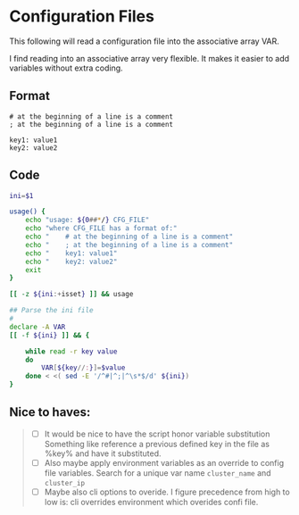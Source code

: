 # Configuration Files

This following will read a configuration file into the associative array VAR.

I find reading into an associative array very flexible.
It makes it easier to add variables without extra coding.

## Format
```
# at the beginning of a line is a comment
; at the beginning of a line is a comment

key1: value1
key2: value2
```

## Code
``` bash
ini=$1

usage() {
    echo "usage: ${0##*/} CFG_FILE"
    echo "where CFG_FILE has a format of:"
    echo "    # at the beginning of a line is a comment"
    echo "    ; at the beginning of a line is a comment"
    echo "    key1: value1"
    echo "    key2: value2"
    exit
}

[[ -z ${ini:+isset} ]] && usage

## Parse the ini file
#
declare -A VAR
[[ -f ${ini} ]] && {

    while read -r key value
    do
        VAR[${key//:}]=$value
    done < <( sed -E '/^#|^;|^\s*$/d' ${ini})
}
```

## Nice to haves:

> - [ ] It would be nice to have the script honor variable substitution
> Something like reference a previous defined key in the file as %key% and have it substituted.
> - [ ] Also maybe apply environment variables as an override to config file variables.
Search for a unique var name `cluster_name` and `cluster_ip`
> - [ ] Maybe also cli options to overide.
I figure precedence from high to low is: cli overrides environment which overides confi file.
